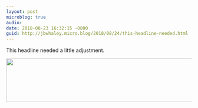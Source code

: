 ```yaml
---
layout: post
microblog: true
audio: 
date: 2018-08-23 16:32:15 -0800
guid: http://jbwhaley.micro.blog/2018/08/24/this-headline-needed.html
---
```

This headline needed a little adjustment.

<img src="http://www.jarrodwhaley.com/uploads/2018/2650be0104.jpg" width="600" height="118" />
